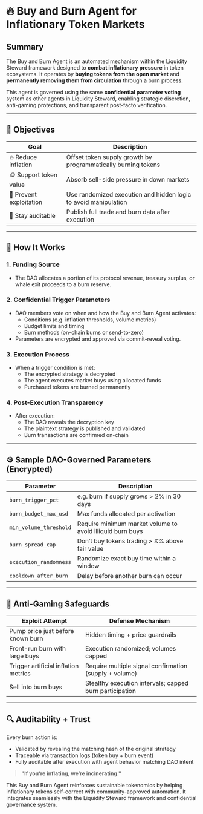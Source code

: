 # 🔥 Buy and Burn Agent for Inflationary Token Markets

## Summary

The Buy and Burn Agent is an automated mechanism within the Liquidity Steward framework designed to **combat inflationary pressure** in token ecosystems. It operates by **buying tokens from the open market** and **permanently removing them from circulation** through a burn process.

This agent is governed using the same **confidential parameter voting** system as other agents in Liquidity Steward, enabling strategic discretion, anti-gaming protections, and transparent post-facto verification.

---

## 🎯 Objectives

| Goal                    | Description                                                              |
|-------------------------|--------------------------------------------------------------------------|
| 🔥 Reduce inflation     | Offset token supply growth by programmatically burning tokens            |
| 🪙 Support token value  | Absorb sell-side pressure in down markets                                |
| 🧠 Prevent exploitation | Use randomized execution and hidden logic to avoid manipulation          |
| 🔎 Stay auditable       | Publish full trade and burn data after execution                         |

---

## 🧰 How It Works

### 1. **Funding Source**
- The DAO allocates a portion of its protocol revenue, treasury surplus, or whale exit proceeds to a burn reserve.

### 2. **Confidential Trigger Parameters**
- DAO members vote on when and how the Buy and Burn Agent activates:
  - Conditions (e.g. inflation thresholds, volume metrics)
  - Budget limits and timing
  - Burn methods (on-chain burns or send-to-zero)
- Parameters are encrypted and approved via commit-reveal voting.

### 3. **Execution Process**
- When a trigger condition is met:
  - The encrypted strategy is decrypted
  - The agent executes market buys using allocated funds
  - Purchased tokens are burned permanently

### 4. **Post-Execution Transparency**
- After execution:
  - The DAO reveals the decryption key
  - The plaintext strategy is published and validated
  - Burn transactions are confirmed on-chain

---

## ⚙️ Sample DAO-Governed Parameters (Encrypted)

| Parameter                   | Description                                                     |
|-----------------------------|-----------------------------------------------------------------|
| `burn_trigger_pct`          | e.g. burn if supply grows > 2% in 30 days                       |
| `burn_budget_max_usd`       | Max funds allocated per activation                              |
| `min_volume_threshold`      | Require minimum market volume to avoid illiquid burn buys       |
| `burn_spread_cap`           | Don’t buy tokens trading > X% above fair value                  |
| `execution_randomness`      | Randomize exact buy time within a window                        |
| `cooldown_after_burn`       | Delay before another burn can occur                             |

---

## 🧠 Anti-Gaming Safeguards

| Exploit Attempt                        | Defense Mechanism                                          |
|----------------------------------------|-------------------------------------------------------------|
| Pump price just before known burn      | Hidden timing + price guardrails                           |
| Front-run burn with large buys         | Execution randomized; volumes capped                       |
| Trigger artificial inflation metrics    | Require multiple signal confirmation (supply + volume)     |
| Sell into burn buys                    | Stealthy execution intervals; capped burn participation     |

---

## 🔍 Auditability + Trust

Every burn action is:
- Validated by revealing the matching hash of the original strategy
- Traceable via transaction logs (token buy + burn event)
- Fully auditable after execution with agent behavior matching DAO intent

> **"If you’re inflating, we’re incinerating."**

This Buy and Burn Agent reinforces sustainable tokenomics by helping inflationary tokens self-correct with community-approved automation. It integrates seamlessly with the Liquidity Steward framework and confidential governance system.

